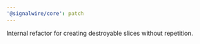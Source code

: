 ```yaml
---
'@signalwire/core': patch
---
```


Internal refactor for creating destroyable slices without repetition.
